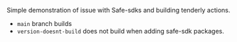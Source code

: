 Simple demonstration of issue with Safe-sdks and building tenderly actions.

- `main` branch builds
- `version-doesnt-build` does not build when adding safe-sdk packages.
